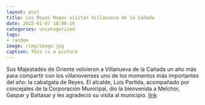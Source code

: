 ```yaml
---
layout: post
title: Los Reyes Magos visitan Villanueva de la Cañada
date: 2022-01-07 10:00:16
categories: uncategorized
tags:
- random
image: /img/image.jpg
caption: This is a picture
---
```

Sus Majestades de Oriente volvieron a Villanueva de la Cañada un año más para compartir con los villanovenses uno de los momentos más importantes del año: la cabalgata de Reyes. El alcalde, Luis Partida, acompañado por concejales de la Corporación Municipal, dio la bienvenida a Melchor, Gaspar y Baltasar y les agradeció su visita al municipio.  [link](https://www.ayto-villacanada.es/noticias/los-reyes-magos-visitan-villanueva-de-la-canada-2/)
